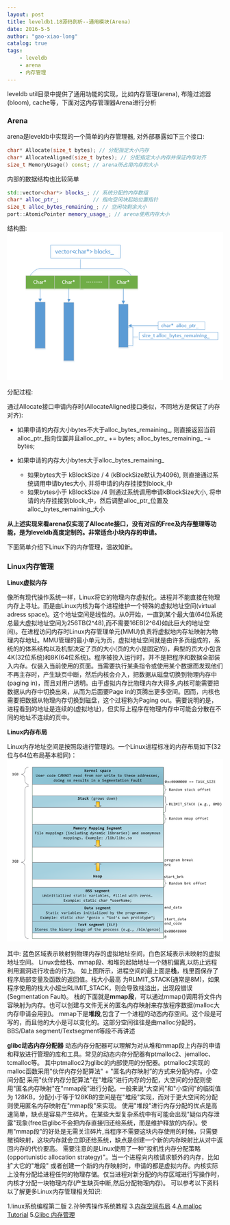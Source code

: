 ```yaml
---
layout: post
title: leveldb1.18源码剖析--通用模块(Arena)
date: 2016-5-5
author: "gao-xiao-long"
catalog: true
tags:
    - leveldb
    - arena
    - 内存管理
---
```


leveldb util目录中提供了通用功能的实现，比如内存管理(arena), 布隆过滤器(bloom), cache等，下面对这内存管理器Arena进行分析

### Arena

arena是leveldb中实现的一个简单的内存管理器, 对外部暴露如下三个接口:

```C++
char* Allocate(size_t bytes); // 分配指定大小内存
char* AllocateAligned(size_t bytes); // 分配指定大小内存并保证内存对齐
size_t MemoryUsage() const; // arena所占用内存的大小

```

内部的数据结构也比较简单


```C++
std::vector<char*> blocks_; // 系统分配的内存数组
char* alloc_ptr_;           // 指向空闲块起始位置指针
size_t alloc_bytes_remaining_; // 空闲块剩余大小
port::AtomicPointer memory_usage_; // arena使用内存大小
```
结构图:
![结构图](/img/in-post/leveldb/arena.png)

分配过程:

通过Allocate接口申请内存时(AllocateAligned接口类似，不同地方是保证了内存对齐):

- 如果申请的内存大小bytes不大于alloc_bytes_remaining_, 则直接返回当前alloc_ptr_指向位置并且alloc_ptr_ += bytes; alloc_bytes_remaining_ -= bytes;

- 如果申请的内存大小bytes大于alloc_bytes_remaining_

    - 如果bytes大于 kBlockSize / 4 (kBlockSize默认为4096), 则直接通过系统调用申请bytes大小, 并将申请的内存挂接到block_中
    - 如果bytes小于 kBlockSize /4 则通过系统调用申请kBlockSize大小, 将申请的内存挂接到block_中，然后调整alloc_ptr_位置及alloc_bytes_remaining_大小

**从上述实现来看arena仅实现了Allocate接口，没有对应的Free及内存整理等功能，是为leveldb高度定制的。非常适合小块内存的申请。**

下面简单介绍下Linux下的内存管理，温故知新。

### Linux内存管理

**Linux虚拟内存**

像所有现代操作系统一样，Linux将它的物理内存虚拟化。进程并不能直接在物理内存上寻址。而是由Linux内核为每个进程维护一个特殊的虚拟地址空间(virtual adress space)。这个地址空间是线性的。从0开始，一直到某个最大值(64位系统总最大虚拟地址空间为256TB(2^48),而不需要16EB(2^64)如此巨大的地址空间)。在进程访问内存时Linux内存管理单元(MMU)负责将虚拟地内存址映射为物理内存地址。MMU管理的最小单元为页，虚拟地址空间就是由许多页组成的，系统的的体系结构以及机型决定了页的大小(页的大小是固定的)，典型的页大小包含4K(32位系统)和8K(64位系统)。程序被投入运行时，并不是把程序和数据全部装入内存。仅装入当前使用的页面。当需要执行某条指令或使用某个数据而发现他们不再主存时，产生缺页中断，然后内核会介入，把数据从磁盘切换到物理内存中(paging in)，而且对用户透明。由于虚拟内存比物理内存大得多,内核可能需要把数据从内存中切换出来，从而为后面要Page in的页腾出更多空间。因而，内核也需要把数据从物理内存切换到磁盘，这个过程称为Paging out。需要说明的是，进程看到的地址是连续的(虚拟地址)，但实际上程序在物理内存中可能会分散在不同的地址不连续的页中。

**Linux内存布局**

Linux内存地址空间是按照段进行管理的。一个Linux进程标准的内存布局如下(32位与64位布局基本相同)：
![结构图](/img/in-post/leveldb/linux_memory.png)

其中: 蓝色区域表示映射到物理内存的虚拟地址空间，白色区域表示未映射的虚拟地址空间。
Linux会给栈、mmap段、和堆的起始地址一个随机偏离,以防止远程利用漏洞进行攻击的行为。
如上图所示，进程空间的最上面是**栈**，栈里面保存了程序局部变量及函数的返回值。栈大小最高
为RLIMIT_STACK(通常是8M)，如果程序使用的栈大小超出RLIMIT_STACK，则会导致栈溢出，出现段错误(Segmentation Fault)。
栈的下面就是**mmap段**，可以通过mmap()调用将文件内容映射为内存。也可以创建与文件无关的匿名内存映射来存放程序数据(malloc大内存申请会用到)。
mmap下是**堆段**,包含了一个进程的动态内存空间。这个段是可写的，而且他的大小是可以变化的。这部分空间往往是由malloc分配的。
BBS/Data segment/Textsegment等段不再讲述

**glibc动态内存分配器**
动态内存分配器可以理解为对从堆和mmap段上内存的申请和释放进行管理的库和工具。常见的动态内存分配器有ptmalloc2、jemalloc、tcmalloc等。
其中ptmalloc2为glibc的内部使用的分配器。ptmalloc2实现的malloc函数采用"伙伴内存分配算法" + "匿名内存映射”的方式来分配内存。小空间分配
采用"伙伴内存分配算法"在"堆段"进行内存的分配，大空间的分配则使用"匿名内存映射"在"mmap段"进行分配。一般来说"大空间"和"小空间"的临街值为
128KB，分配小于等于128KB的空间是在"堆段"实现，而对于更大空间的分配则使用匿名内存映射在"mmap段"来实现。
使用"堆段"进行内存分配的优点是高速简单，缺点是容易产生碎片。在某些大型复杂系统中有可能会出现"疑似内存泄露"现象(free后glibc不会把内存直接归还给系统，而是维护释放的内存)。使用"mmap段"的好处是无需关注碎片,当程序不需要这块内存使用的时候，只需要撤销映射，这块内存就会立即还给系统，缺点是创建一个新的内存映射比从对中返回内存的代价要高。
需要注意的是Linux使用了一种"投机性内存分配策略(opportunistic allocation strategy)"。当一个进程向内核请求额外的内存，比如扩大它的"堆段"
或者创建一个新的内存映射时，申请的都是虚拟内存。内核实际上没有分配给进程任何的物理存储。仅当进程对新分配的内存区域进行写操作时，内核才分配一块物理内存(产生缺页中断,然后分配物理内存)。
可以参考以下资料以了解更多Linux内存管理相关知识:

1.linux系统编程第二版
2.孙钟秀操作系统教程
3.[内存空间布局](http://duartes.org/gustavo/blog/post/anatomy-of-a-program-in-memory/)
4.[A malloc Tutorial](http://www.inf.udec.cl/~leo/Malloc_tutorial.pdf)
5.[Glibc 内存管理](http://www.valleytalk.org/wp-content/uploads/2015/02/glibc%E5%86%85%E5%AD%98%E7%AE%A1%E7%90%86ptmalloc%E6%BA%90%E4%BB%A3%E7%A0%81%E5%88%86%E6%9E%901.pdf)

